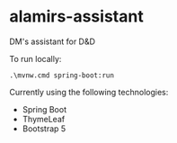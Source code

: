 # alamirs-assistant
DM's assistant for D&amp;D

To run locally:

`.\mvnw.cmd spring-boot:run`

Currently using the following technologies:
* Spring Boot
* ThymeLeaf
* Bootstrap 5

